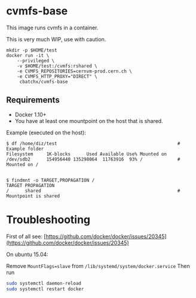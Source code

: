 # cvmfs-base

This image runs cvmfs in a container. 

This is very much WIP, use with caution.

```
mkdir -p $HOME/test
docker run -it \
    --privileged \
    -v $HOME/test:/cvmfs:rshared \
    -e CVMFS_REPOSITORIES=cernvm-prod.cern.ch \
    -e CVMFS_HTTP_PROXY="DIRECT" \
     cbatchx/cvmfs-base
```

## Requirements
* Docker 1.10+
* You have at least one mountpoint on the host that is shared.

Example (executed on the host):
```
$ df /home/diz/test                                             # Example folder
Filesystem     1K-blocks      Used Available Use% Mounted on
/dev/sdb2      154956440 135298064  11763916  93% /             # Mounted on /


$ findmnt -o TARGET,PROPAGATION /
TARGET PROPAGATION
/      shared                                                   # Mountpoint is shared
```

# Troubleshooting
First of all see: [https://github.com/docker/docker/issues/20345](https://github.com/docker/docker/issues/20345)

On ubuntu 15.04:

Remove `MountFlags=slave` from `/lib/systemd/system/docker.service`
Then run
```sh
sudo systemctl daemon-reload
sudo systemctl restart docker
```